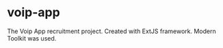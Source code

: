 # voip-app
The Voip App recruitment project. Created with ExtJS framework. Modern Toolkit was used.
